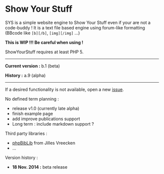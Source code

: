 Show Your Stuff
=============

SYS is a simple website engine to Show Your Stuff even if your are not a code-buddy !
It is a text file based engine using forum-like formatting (BBcode like `[b][/b]`, `[img][/img]` ...)

**This is WIP !!! Be careful when using !**

ShowYourStuff requires at least PHP 5.

-----------------------------------------

**Current version :** b.1 (beta)

**History :** a.9 (alpha)

-----------------------------------------

If a desired functionality is not available, open a new [issue](https://github.com/r1d1/showyourstuff/issues).

No defined term planning :
* release v1.0 (currently late alpha)
* finish example page
* add improve publications support
* Long term : include markdown support ?

Third party libraries :
* [phpBibLib](https://people.mmci.uni-saarland.de/~jilles/prj/phpBibLib/) from Jilles Vreecken
* ...

Version history :
* **18 Nov. 2014 :** beta release
